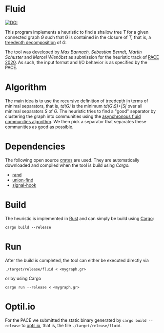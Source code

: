# Fluid

[![DOI](https://zenodo.org/badge/DOI/10.5281/zenodo.3871709.svg)](https://doi.org/10.5281/zenodo.3871709)

This program implements a heuristic to find a shallow tree *T* for a given connected graph *G* such that *G* is contained in the closure of *T,* that is, a [treedepth decomposition](https://en.wikipedia.org/wiki/Tree-depth) of *G.*

The tool was developed by *Max Bannach, Sebastian Berndt, Martin Schuster* and *Marcel Wienöbst* as submission for the  heuristic track of [PACE 2020](https://pacechallenge.org/2020/). As such, the input format and I/O behavior is as specified by the PACE.

# Algorithm
The main idea is to use the recursive definition of treedepth in terms of minimal separators, that is, *td(G)* is the minimum *td(G\S)+|S|* over all minimal separators *S* of *G.* The heuristic tries to find a "good" separator by clustering the graph into communities using the [asynchronous fluid communities algorithm](https://arxiv.org/pdf/1703.09307.pdf). We then pick a separator that separates these communities as good as possible.

# Dependencies
The following open source [crates](https://crates.io) are used. They are automatically downloaded and compiled when the tool is build using *Cargo.*
- [rand](https://crates.io/crates/rand)
- [union-find](https://crates.io/crates/union-find)
- [signal-hook](https://crates.io/crates/signal-hook)

# Build
The heuristic is implemented in [Rust](https://www.rust-lang.org) and can simply be build using [Cargo](https://doc.rust-lang.org/cargo/getting-started/installation.html):

```
cargo build --release
```

# Run
After the build is completed, the tool can either be executed directly via

```
./target/release/fluid < <mygraph.gr>
```

or by using Cargo

```
cargo run --release < <mygraph.gr>
```

# Optil.io
For the PACE we submitted the static binary generated by `cargo build --release` to [optil.io](https://www.optil.io), that is, the file `./target/release/fluid`.
